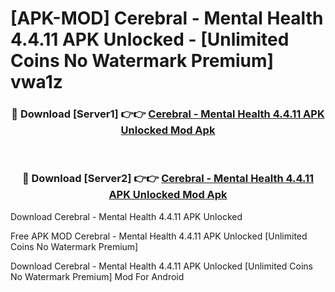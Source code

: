 # [APK-MOD] Cerebral - Mental Health 4.4.11 APK Unlocked - [Unlimited Coins No Watermark Premium] vwa1z



<div align="center">
<h3>🔴 Download [Server1] 👉👉 <a href="https://momento.my/?title=Cerebral_-_Mental_Health_4.4.11_APK_Unlocked">Cerebral - Mental Health 4.4.11 APK Unlocked Mod Apk</a></h3><br>

<h3>🔴 Download [Server2] 👉👉 <a href="https://momento.my/?title=Cerebral_-_Mental_Health_4.4.11_APK_Unlocked">Cerebral - Mental Health 4.4.11 APK Unlocked Mod Apk</a></h3>
</div>



Download Cerebral - Mental Health 4.4.11 APK Unlocked 

Free APK MOD Cerebral - Mental Health 4.4.11 APK Unlocked [Unlimited Coins No Watermark Premium]

Download Cerebral - Mental Health 4.4.11 APK Unlocked [Unlimited Coins No Watermark Premium] Mod For Android
